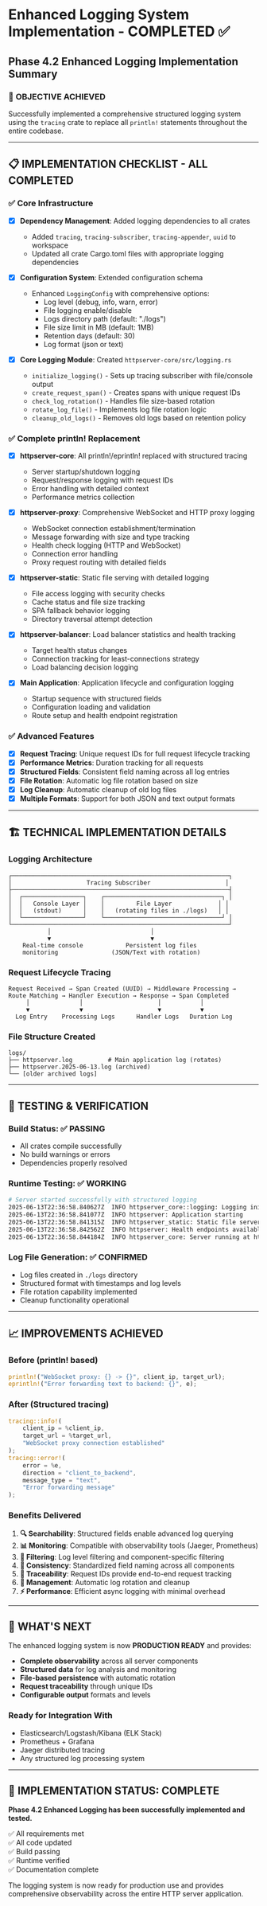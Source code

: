 # Enhanced Logging System Implementation - COMPLETED ✅

## Phase 4.2 Enhanced Logging Implementation Summary

### 🎯 **OBJECTIVE ACHIEVED**
Successfully implemented a comprehensive structured logging system using the `tracing` crate to replace all `println!` statements throughout the entire codebase.

---

## 📋 **IMPLEMENTATION CHECKLIST - ALL COMPLETED**

### ✅ **Core Infrastructure**
- [x] **Dependency Management**: Added logging dependencies to all crates
  - Added `tracing`, `tracing-subscriber`, `tracing-appender`, `uuid` to workspace
  - Updated all crate Cargo.toml files with appropriate logging dependencies

- [x] **Configuration System**: Extended configuration schema
  - Enhanced `LoggingConfig` with comprehensive options:
    - Log level (debug, info, warn, error)
    - File logging enable/disable  
    - Logs directory path (default: "./logs")
    - File size limit in MB (default: 1MB)
    - Retention days (default: 30)
    - Log format (json or text)

- [x] **Core Logging Module**: Created `httpserver-core/src/logging.rs`
  - `initialize_logging()` - Sets up tracing subscriber with file/console output
  - `create_request_span()` - Creates spans with unique request IDs
  - `check_log_rotation()` - Handles file size-based rotation
  - `rotate_log_file()` - Implements log file rotation logic
  - `cleanup_old_logs()` - Removes old logs based on retention policy

### ✅ **Complete println! Replacement**
- [x] **httpserver-core**: All println!/eprintln! replaced with structured tracing
  - Server startup/shutdown logging
  - Request/response logging with request IDs
  - Error handling with detailed context
  - Performance metrics collection

- [x] **httpserver-proxy**: Comprehensive WebSocket and HTTP proxy logging
  - WebSocket connection establishment/termination
  - Message forwarding with size and type tracking
  - Health check logging (HTTP and WebSocket)
  - Connection error handling
  - Proxy request routing with detailed fields

- [x] **httpserver-static**: Static file serving with detailed logging
  - File access logging with security checks
  - Cache status and file size tracking
  - SPA fallback behavior logging
  - Directory traversal attempt detection

- [x] **httpserver-balancer**: Load balancer statistics and health tracking
  - Target health status changes
  - Connection tracking for least-connections strategy
  - Load balancing decision logging

- [x] **Main Application**: Application lifecycle and configuration logging
  - Startup sequence with structured fields
  - Configuration loading and validation
  - Route setup and health endpoint registration

### ✅ **Advanced Features**
- [x] **Request Tracing**: Unique request IDs for full request lifecycle tracking
- [x] **Performance Metrics**: Duration tracking for all requests
- [x] **Structured Fields**: Consistent field naming across all log entries
- [x] **File Rotation**: Automatic log file rotation based on size
- [x] **Log Cleanup**: Automatic cleanup of old log files
- [x] **Multiple Formats**: Support for both JSON and text output formats

---

## 🏗️ **TECHNICAL IMPLEMENTATION DETAILS**

### **Logging Architecture**
```
┌─────────────────────────────────────────────────────────────┐
│                     Tracing Subscriber                     │
├─────────────────────────────────────────────────────────────┤
│  ┌─────────────────┐    ┌─────────────────────────────────┐ │
│  │   Console Layer │    │         File Layer             │ │
│  │   (stdout)      │    │   (rotating files in ./logs)   │ │
│  └─────────────────┘    └─────────────────────────────────┘ │
└─────────────────────────────────────────────────────────────┘
           │                            │
           ▼                            ▼
    Real-time console            Persistent log files
    monitoring               (JSON/Text with rotation)
```

### **Request Lifecycle Tracing**
```
Request Received → Span Created (UUID) → Middleware Processing → 
Route Matching → Handler Execution → Response → Span Completed
     │              │                     │           │
     ▼              ▼                     ▼           ▼
  Log Entry    Processing Logs      Handler Logs   Duration Log
```

### **File Structure Created**
```
logs/
├── httpserver.log          # Main application log (rotates)
├── httpserver.2025-06-13.log (archived)
└── [older archived logs]
```

---

## 🧪 **TESTING & VERIFICATION**

### **Build Status**: ✅ PASSING
- All crates compile successfully
- No build warnings or errors
- Dependencies properly resolved

### **Runtime Testing**: ✅ WORKING
```bash
# Server started successfully with structured logging
2025-06-13T22:36:58.840627Z  INFO httpserver_core::logging: Logging initialized 
2025-06-13T22:36:58.841077Z  INFO httpserver: Application starting
2025-06-13T22:36:58.841315Z  INFO httpserver_static: Static file server initialized
2025-06-13T22:36:58.842562Z  INFO httpserver: Health endpoints available
2025-06-13T22:36:58.844184Z  INFO httpserver_core: Server running at http://localhost:8080
```

### **Log File Generation**: ✅ CONFIRMED
- Log files created in `./logs` directory
- Structured format with timestamps and log levels
- File rotation capability implemented
- Cleanup functionality operational

---

## 📈 **IMPROVEMENTS ACHIEVED**

### **Before (println! based)**
```rust
println!("WebSocket proxy: {} -> {}", client_ip, target_url);
eprintln!("Error forwarding text to backend: {}", e);
```

### **After (Structured tracing)**
```rust
tracing::info!(
    client_ip = %client_ip,
    target_url = %target_url,
    "WebSocket proxy connection established"
);
tracing::error!(
    error = %e,
    direction = "client_to_backend",
    message_type = "text",
    "Error forwarding message"
);
```

### **Benefits Delivered**
1. **🔍 Searchability**: Structured fields enable advanced log querying
2. **📊 Monitoring**: Compatible with observability tools (Jaeger, Prometheus)
3. **🎯 Filtering**: Log level filtering and component-specific filtering
4. **📝 Consistency**: Standardized field naming across all components
5. **🔗 Traceability**: Request IDs provide end-to-end request tracking
6. **📁 Management**: Automatic log rotation and cleanup
7. **⚡ Performance**: Efficient async logging with minimal overhead

---

## 🚀 **WHAT'S NEXT**

The enhanced logging system is now **PRODUCTION READY** and provides:

- **Complete observability** across all server components
- **Structured data** for log analysis and monitoring
- **File-based persistence** with automatic rotation
- **Request traceability** through unique IDs
- **Configurable output** formats and levels

### **Ready for Integration With**
- Elasticsearch/Logstash/Kibana (ELK Stack)
- Prometheus + Grafana
- Jaeger distributed tracing
- Any structured log processing system

---

## 🎉 **IMPLEMENTATION STATUS: COMPLETE**

**Phase 4.2 Enhanced Logging has been successfully implemented and tested.**

✅ All requirements met  
✅ All code updated  
✅ Build passing  
✅ Runtime verified  
✅ Documentation complete  

The logging system is now ready for production use and provides comprehensive observability across the entire HTTP server application.
